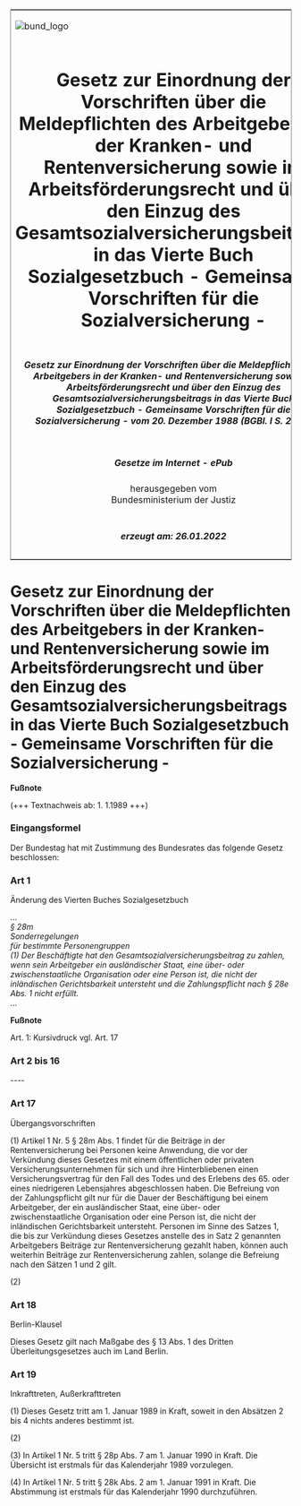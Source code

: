 <span id="DECKBLATT.html"></span>

<table border="0" frame="border" width="100%">

<tr valign="top">

<td align="left">

![bund\_logo](BfJ_2021_Web_de_de.gif)

</td>

<td align="right">

 

</td>

</tr>

<tr align="center" valign="middle">

<td colspan="2">

# Gesetz zur Einordnung der Vorschriften über die Meldepflichten des Arbeitgebers in der Kranken- und Rentenversicherung sowie im Arbeitsförderungsrecht und über den Einzug des Gesamtsozialversicherungsbeitrags in das Vierte Buch Sozialgesetzbuch - Gemeinsame Vorschriften für die Sozialversicherung -

</td>

</tr>

<tr align="center" valign="middle">

<td colspan="2">

##### Gesetz zur Einordnung der Vorschriften über die Meldepflichten des Arbeitgebers in der Kranken- und Rentenversicherung sowie im Arbeitsförderungsrecht und über den Einzug des Gesamtsozialversicherungsbeitrags in das Vierte Buch Sozialgesetzbuch - Gemeinsame Vorschriften für die Sozialversicherung - vom 20. Dezember 1988 (BGBl. I S. 2330)

</td>

</tr>

<tr align="center" valign="middle">

<td colspan="2">

  
  

##### Gesetze im Internet - ePub  
  
herausgegeben vom  
Bundesministerium der Justiz

</td>

</tr>

<tr align="center" valign="bottom">

<td colspan="2">

  
  

##### erzeugt am: 26.01.2022

</td>

</tr>

</table>

<span id="BJNR023300988.html"></span>

# Gesetz zur Einordnung der Vorschriften über die Meldepflichten des Arbeitgebers in der Kranken- und Rentenversicherung sowie im Arbeitsförderungsrecht und über den Einzug des Gesamtsozialversicherungsbeitrags in das Vierte Buch Sozialgesetzbuch - Gemeinsame Vorschriften für die Sozialversicherung -

<div>

  
**Fußnote**

<div class="jnhtml">

<div>

<div class="jurAbsatz">

(+++ Textnachweis ab: 1. 1.1989 +++)

</div>

</div>

</div>

</div>

<span id="BJNR023300988BJNE000100325.html"></span>

### Eingangsformel  

<div>

<div class="jnhtml">

<div>

<div class="jurAbsatz">

Der Bundestag hat mit Zustimmung des Bundesrates das folgende Gesetz
beschlossen:

</div>

</div>

</div>

</div>

<span id="BJNR023300988BJNE000200325.html"></span>

### Art 1  
Änderung des Vierten Buches Sozialgesetzbuch

<div>

<div class="jnhtml">

<div>

<div class="jurAbsatz">

...  
<span style="font-style:italic;">§ 28m</span>  
<span style="font-style:italic;">Sonderregelungen</span>  
<span style="font-style:italic;">für bestimmte Personengruppen</span>  
<span style="font-style:italic;">(1) Der Beschäftigte hat den
Gesamtsozialversicherungsbeitrag zu zahlen, wenn sein Arbeitgeber ein
ausländischer Staat, eine über- oder zwischenstaatliche Organisation
oder eine Person ist, die nicht der inländischen Gerichtsbarkeit
untersteht und die Zahlungspflicht nach § 28e Abs. 1 nicht
erfüllt.</span>  
...

</div>

</div>

</div>

</div>

<div>

  
**Fußnote**

<div class="jnhtml">

<div>

<div class="jurAbsatz">

Art. 1: Kursivdruck vgl. Art. 17

</div>

</div>

</div>

</div>

<span id="BJNR023300988BJNE000300325.html"></span>

### Art 2 bis 16  
\----

<span id="BJNR023300988BJNE000400325.html"></span>

### Art 17  
Übergangsvorschriften

<div>

<div class="jnhtml">

<div>

<div class="jurAbsatz">

(1) Artikel 1 Nr. 5 § 28m Abs. 1 findet für die Beiträge in der
Rentenversicherung bei Personen keine Anwendung, die vor der Verkündung
dieses Gesetzes mit einem öffentlichen oder privaten
Versicherungsunternehmen für sich und ihre Hinterbliebenen einen
Versicherungsvertrag für den Fall des Todes und des Erlebens des 65.
oder eines niedrigeren Lebensjahres abgeschlossen haben. Die Befreiung
von der Zahlungspflicht gilt nur für die Dauer der Beschäftigung bei
einem Arbeitgeber, der ein ausländischer Staat, eine über- oder
zwischenstaatliche Organisation oder eine Person ist, die nicht der
inländischen Gerichtsbarkeit untersteht. Personen im Sinne des Satzes
1, die bis zur Verkündung dieses Gesetzes anstelle des in Satz 2
genannten Arbeitgebers Beiträge zur Rentenversicherung gezahlt haben,
können auch weiterhin Beiträge zur Rentenversicherung zahlen, solange
die Befreiung nach den Sätzen 1 und 2 gilt.

</div>

<div class="jurAbsatz">

(2)

</div>

</div>

</div>

</div>

<span id="BJNR023300988BJNE000500325.html"></span>

### Art 18  
Berlin-Klausel

<div>

<div class="jnhtml">

<div>

<div class="jurAbsatz">

Dieses Gesetz gilt nach Maßgabe des § 13 Abs. 1 des Dritten
Überleitungsgesetzes auch im Land Berlin.

</div>

</div>

</div>

</div>

<span id="BJNR023300988BJNE000600325.html"></span>

### Art 19  
Inkrafttreten, Außerkrafttreten

<div>

<div class="jnhtml">

<div>

<div class="jurAbsatz">

(1) Dieses Gesetz tritt am 1. Januar 1989 in Kraft, soweit in den
Absätzen 2 bis 4 nichts anderes bestimmt ist.

</div>

<div class="jurAbsatz">

(2)

</div>

<div class="jurAbsatz">

(3) In Artikel 1 Nr. 5 tritt § 28p Abs. 7 am 1. Januar 1990 in Kraft.
Die Übersicht ist erstmals für das Kalenderjahr 1989 vorzulegen.

</div>

<div class="jurAbsatz">

(4) In Artikel 1 Nr. 5 tritt § 28k Abs. 2 am 1. Januar 1991 in Kraft.
Die Abstimmung ist erstmals für das Kalenderjahr 1990 durchzuführen.

</div>

</div>

</div>

</div>

